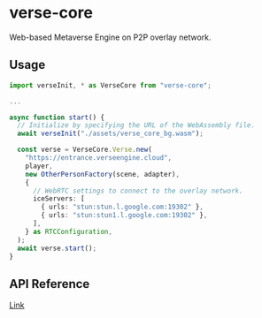 # verse-core
 Web-based Metaverse Engine on P2P overlay network.

## Usage
```ts
import verseInit, * as VerseCore from "verse-core";

...

async function start() {
  // Initialize by specifying the URL of the WebAssembly file.
  await verseInit("./assets/verse_core_bg.wasm");

  const verse = VerseCore.Verse.new(
    "https://entrance.verseengine.cloud",
    player,
    new OtherPersonFactory(scene, adapter),
    {
      // WebRTC settings to connect to the overlay network.
      iceServers: [
        { urls: "stun:stun.l.google.com:19302" },
        { urls: "stun:stun1.l.google.com:19302" },
      ],
    } as RTCConfiguration,
  );
  await verse.start();
}
```

## API Reference
[Link](docs/verse-core.verse.md)
